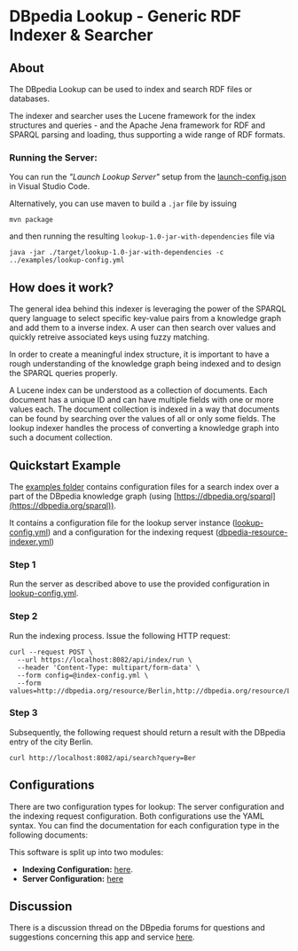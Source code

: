 # DBpedia Lookup - Generic RDF Indexer & Searcher

## About

The DBpedia Lookup can be used to index and search RDF files or databases. 

The indexer and searcher uses the Lucene framework for the index structures and queries - and the Apache Jena framework for RDF and SPARQL parsing and loading, thus supporting a wide range of RDF formats.

### Running the Server:

You can run the *"Launch Lookup Server"* setup from the [launch-config.json](../.vscode/launch.json) in Visual Studio Code.

Alternatively, you can use maven to build a `.jar` file by issuing
```
mvn package
```
and then running the resulting `lookup-1.0-jar-with-dependencies` file via
```
java -jar ./target/lookup-1.0-jar-with-dependencies -c ../examples/lookup-config.yml
```

## How does it work?

The general idea behind this indexer is leveraging the power of the SPARQL query language to select specific key-value pairs from a knowledge graph and add them to a inverse index. A user can then search over values and quickly retreive associated keys using fuzzy matching.

In order to create a meaningful index structure, it is important to have a rough understanding of the knowledge graph being indexed and to design the SPARQL queries properly.

A Lucene index can be understood as a collection of documents. Each document has a unique ID and can have multiple fields with one or more values each. The document collection is indexed in a way that documents can be found by searching over the values of all or only some fields. The lookup indexer handles the process of converting a knowledge graph into such a document collection.

## Quickstart Example

The [examples folder](../examples/) contains configuration files for a search index over a part of the DBpedia knowledge graph (using [https://dbpedia.org/sparql](https://dbpedia.org/sparql)). 

It contains a configuration file for the lookup server instance ([lookup-config.yml](../examples/lookup-config.yml)) and a configuration for the indexing request ([dbpedia-resource-indexer.yml](../examples/indexing/dbpedia-resource-indexer.yml))

### Step 1
Run the server as described above to use the provided configuration in [lookup-config.yml](../examples/lookup-config.yml).

### Step 2

Run the indexing process. Issue the following HTTP request:

```
curl --request POST \
  --url https://localhost:8082/api/index/run \
  --header 'Content-Type: multipart/form-data' \
  --form config=@index-config.yml \
  --form values=http://dbpedia.org/resource/Berlin,http://dbpedia.org/resource/Leipzig,http://dbpedia.org/resource/Hamburg
```

### Step 3

Subsequently, the following request should return a result with the DBpedia entry of the city Berlin.

```
curl http://localhost:8082/api/search?query=Ber
```

## Configurations

There are two configuration types for lookup: The server configuration and the indexing request configuration. Both configurations use the YAML syntax. 
You can find the documentation for each configuration type in the following documents:

This software is split up into two modules:
* **Indexing Configuration:** [here](./doc/indexing.md).
* **Server Configuration:** [here](./doc/server.md)

## Discussion

There is a discussion thread on the DBpedia forums for questions and suggestions concerning this app and service [here](https://forum.dbpedia.org/t/new-dbpedia-lookup-application/607).

